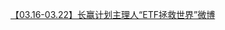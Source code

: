 


[【03.16-03.22】长赢计划主理人“ETF拯救世界”微博](https://mp.weixin.qq.com/s?__biz=MzU2MjQ2MDAxMw==&mid=2247486828&idx=1&sn=b4cfbd23efddea28af7169253bef614b&chksm=fc68696ecb1fe07898fe29e7c3b9d445295cc9d781ef1711280f2a8d1fb73f7ec6d682314ed0&scene=21#wechat_redirect)

